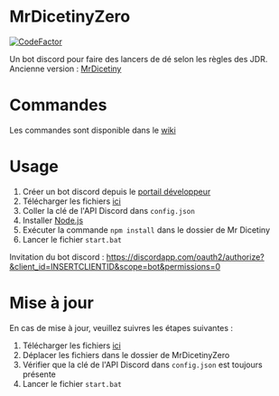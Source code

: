 # MrDicetinyZero 
[![CodeFactor](https://www.codefactor.io/repository/github/srthibaultp/mrdicetinyzero/badge)](https://www.codefactor.io/repository/github/srthibaultp/mrdicetinyzero)

Un bot discord pour faire des lancers de dé selon les règles des JDR. Ancienne version : [MrDicetiny](https://github.com/SRThibaultP/MrDicetiny)

# Commandes

Les commandes sont disponible dans le [wiki](https://github.com/SRThibaultP/MrDicetinyZero/wiki)

# Usage

1. Créer un bot discord depuis le [portail développeur](https://discordapp.com/developers/applications/)
2. Télécharger les fichiers [ici](https://github.com/SRThibaultP/MrDicetinyZero/releases)
3. Coller la clé de l'API Discord dans `config.json`
4. Installer [Node.js](https://nodejs.org)
5. Exécuter la commande `npm install` dans le dossier de Mr Dicetiny
6. Lancer le fichier `start.bat`

Invitation du bot discord : https://discordapp.com/oauth2/authorize?&client_id=INSERTCLIENTID&scope=bot&permissions=0

# Mise à jour
En cas de mise à jour, veuillez suivres les étapes suivantes :
1. Télécharger les fichiers [ici](https://github.com/SRThibaultP/MrDicetinyZero/releases)
2. Déplacer les fichiers dans le dossier de MrDicetinyZero
3. Vérifier que la clé de l'API Discord dans `config.json` est toujours présente
4. Lancer le fichier `start.bat`

